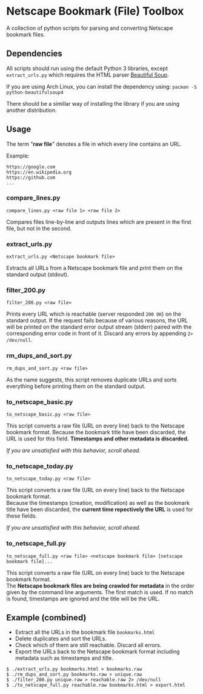 # Netscape Bookmark (File) Toolbox

A collection of python scripts for parsing and converting Netscape bookmark files.

## Dependencies

All scripts should run using the default Python 3 libraries,
except `extract_urls.py` which requires the HTML parser
[Beautiful Soup](https://en.wikipedia.org/wiki/Beautiful_Soup_(HTML_parser)).

If you are using Arch Linux, you can install the dependency using:
`pacman -S python-beautifulsoup4`

There should be a simillar way of installing the library if you are using another distribution.

## Usage

The term "**raw file**" denotes a file in which every line contains an URL.

Example:

```
https://google.com
https://en.wikipedia.org
https://github.com
...
```

### compare_lines.py

`compare_lines.py <raw file 1> <raw file 2>`

Compares files line-by-line and outputs lines which are present in
the first file, but not in the second.

### extract_urls.py

`extract_urls.py <Netscape bookmark file>`

Extracts all URLs from a Netscape bookmark file and print them on the
standard output (stdout).

### filter_200.py

`filter_200.py <raw file>`

Prints every URL which is reachable (server responded `200 OK`)
on the standard output.
If the request fails because of various reasons, the URL will be printed on the
standard error output stream (stderr) paired with the corresponding error code
in front of it. Discard any errors by appending `2> /dev/null`.

### rm_dups_and_sort.py

`rm_dups_and_sort.py <raw file>`

As the name suggests, this script removes duplicate URLs and sorts everything
before printing them on the standard output.

### to_netscape_basic.py

`to_netscape_basic.py <raw file>`

This script converts a raw file (URL on every line) back to the Netscape bookmark format.
Because the bookmark title have been discarded, the URL is used for this field.
**Timestamps and other metadata is discarded.**

*If you are unsatisfied with this behavior, scroll ahead.*

### to_netscape_today.py

`to_netscape_today.py <raw file>`

This script converts a raw file (URL on every line) back to the Netscape bookmark format.  
Because the timestamps (creation, modification) as well as the bookmark title have been discarded,
the **current time repectively the URL** is used for these fields.

*If you are unsatisfied with this behavior, scroll ahead.*

### to_netscape_full.py

`to_netscape_full.py <raw file> <netscape bookmark file> [netscape bookmark file]...`

This script converts a raw file (URL on every line) back to the Netscape bookmark format.  
The **Netscape bookmark files are being crawled for metadata** in the order given by the
command line arguments. The first match is used. If no match is found, timestamps are ignored
and the title will be the URL.

## Example (combined)

- Extract all the URLs in the bookmark file `bookmarks.html`
- Delete duplicates and sort the URLs.
- Check which of them are still reachable. Discard all errors.
- Export the URLs back to the Netscape bookmark format including metadata such as timestamps and title.

```
$ ./extract_urls.py bookmarks.html > bookmarks.raw
$ ./rm_dups_and_sort.py bookmarks.raw > unique.raw
$ ./filter_200.py unique.raw > reachable.raw 2> /dev/null
$ ./to_netscape_full.py reachable.raw bookmarks.html > export.html
```
